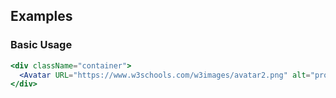 ## Examples

### Basic Usage

```jsx
<div className="container">
  <Avatar URL="https://www.w3schools.com/w3images/avatar2.png" alt="profile"/>
</div>
```
